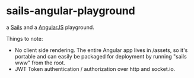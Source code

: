 # sails-angular-playground

a [Sails](http://sailsjs.org) and a [AngularJS](http://sailsjs.org) playground. 

Things to note:
- No client side rendering. The entire Angular app lives in /assets, so it's portable and can easily be packaged for deployment by running "sails www" from the root.
- JWT Token authentication / authorization over http and socket.io.
